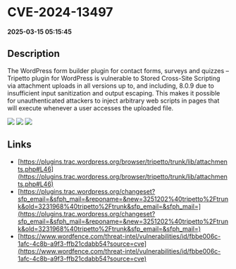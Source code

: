 # CVE-2024-13497

**2025-03-15 05:15:45**

## Description
The WordPress form builder plugin for contact forms, surveys and quizzes – Tripetto plugin for WordPress is vulnerable to Stored Cross-Site Scripting via attachment uploads in all versions up to, and including, 8.0.9 due to insufficient input sanitization and output escaping. This makes it possible for unauthenticated attackers to inject arbitrary web scripts in pages that will execute whenever a user accesses the uploaded file.

![](https://img.shields.io/static/v1?label=Score&message=7.2&color=red)
![](https://img.shields.io/static/v1?label=Severity&message=HIGH&color=red)
![](https://img.shields.io/static/v1?label=CWE&message=XSS&color=green)

## Links
- [https://plugins.trac.wordpress.org/browser/tripetto/trunk/lib/attachments.php#L46](https://plugins.trac.wordpress.org/browser/tripetto/trunk/lib/attachments.php#L46)
- [https://plugins.trac.wordpress.org/changeset?sfp_email=&sfph_mail=&reponame=&new=3251202%40tripetto%2Ftrunk&old=3231968%40tripetto%2Ftrunk&sfp_email=&sfph_mail=](https://plugins.trac.wordpress.org/changeset?sfp_email=&sfph_mail=&reponame=&new=3251202%40tripetto%2Ftrunk&old=3231968%40tripetto%2Ftrunk&sfp_email=&sfph_mail=)
- [https://www.wordfence.com/threat-intel/vulnerabilities/id/fbbe006c-1afc-4c8b-a9f3-ffb21cdabb54?source=cve](https://www.wordfence.com/threat-intel/vulnerabilities/id/fbbe006c-1afc-4c8b-a9f3-ffb21cdabb54?source=cve)

